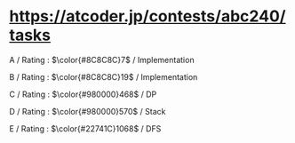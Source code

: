 # https://atcoder.jp/contests/abc240/tasks

A / Rating : $\color{#8C8C8C}7$ / Implementation

B / Rating : $\color{#8C8C8C}19$ / Implementation

C / Rating : $\color{#980000}468$ / DP

D / Rating : $\color{#980000}570$ / Stack

E / Rating : $\color{#22741C}1068$ / DFS
